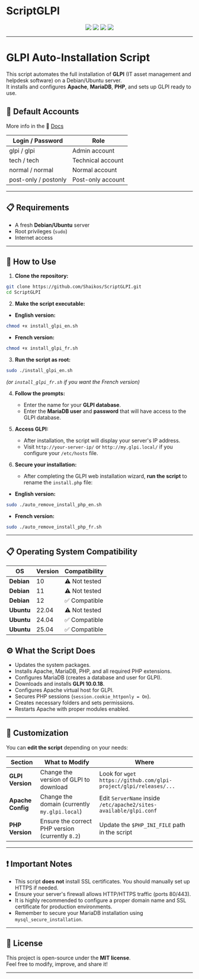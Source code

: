 # ScriptGLPI

<p align="center">
  <img src="https://img.shields.io/badge/Built%20with-Bash-1f425f?style=for-the-badge">
  <img src="https://img.shields.io/badge/License-MIT-green?style=for-the-badge">
  <img src="https://img.shields.io/badge/GLPI-10.0.18-blue?style=for-the-badge">
  <img src="https://img.shields.io/badge/OS-Debian%2FUbuntu-yellow?style=for-the-badge">
</p>

---

# GLPI Auto-Installation Script

This script automates the full installation of **GLPI** (IT asset management and helpdesk software) on a Debian/Ubuntu server.  
It installs and configures **Apache**, **MariaDB**, **PHP**, and sets up GLPI ready to use.

## 🧩 Default Accounts

More info in the 📄 [Docs](https://glpi-install.readthedocs.io/en/latest/install/wizard.html#end-of-installation)

| Login / Password     | Role               |
|----------------------|--------------------|
| glpi / glpi           | Admin account      |
| tech / tech           | Technical account  |
| normal / normal       | Normal account     |
| post-only / postonly  | Post-only account  |

---

## 📋 Requirements

- A fresh **Debian/Ubuntu** server
- Root privileges (`sudo`)
- Internet access

---

## 🚀 How to Use

1. **Clone the repository:**

```bash
git clone https://github.com/Shaikos/ScriptGLPI.git
cd ScriptGLPI
```

2. **Make the script executable:**

- **English version:**

```bash
chmod +x install_glpi_en.sh
```

- **French version:**

```bash
chmod +x install_glpi_fr.sh
```

3. **Run the script as root:**

```bash
sudo ./install_glpi_en.sh
```
*(or `install_glpi_fr.sh` if you want the French version)*

4. **Follow the prompts:**
   - Enter the name for your **GLPI database**.
   - Enter the **MariaDB user** and **password** that will have access to the GLPI database.

5. **Access GLPI:**
   - After installation, the script will display your server's IP address.
   - Visit `http://your-server-ip/` or `http://my.glpi.local/` if you configure your `/etc/hosts` file.


6. **Secure your installation:**
   - After completing the GLPI web installation wizard, **run the script** to rename the `install.php` file:

- **English version:**

```bash
sudo ./auto_remove_install_php_en.sh
```

- **French version:**

```bash
sudo ./auto_remove_install_php_fr.sh
```

---

## 📋 Operating System Compatibility

| **OS**      | **Version** | **Compatibility**   |
|-------------|-------------|---------------------|
| **Debian**  | 10          | ⚠️ Not tested       |
| **Debian**  | 11          | ⚠️ Not tested       |
| **Debian**  | 12          | ✅ Compatible       |
| **Ubuntu**  | 22.04       | ⚠️ Not tested       |
| **Ubuntu**  | 24.04       | ✅ Compatible       |
| **Ubuntu**  | 25.04       | ✅ Compatible      |

## ⚙️ What the Script Does

- Updates the system packages.
- Installs Apache, MariaDB, PHP, and all required PHP extensions.
- Configures MariaDB (creates a database and user for GLPI).
- Downloads and installs **GLPI 10.0.18**.
- Configures Apache virtual host for GLPI.
- Secures PHP sessions (`session.cookie_httponly = On`).
- Creates necessary folders and sets permissions.
- Restarts Apache with proper modules enabled.

---

## 🔧 Customization

You can **edit the script** depending on your needs:

| Section               | What to Modify                                                        | Where                                                  |
|------------------------|------------------------------------------------------------------------|--------------------------------------------------------|
| **GLPI Version**       | Change the version of GLPI to download                                | Look for `wget https://github.com/glpi-project/glpi/releases/...` |
| **Apache Config**      | Change the domain (currently `my.glpi.local`)                             | Edit `ServerName` inside `/etc/apache2/sites-available/glpi.conf` |
| **PHP Version**        | Ensure the correct PHP version (currently `8.2`)                      | Update the `$PHP_INI_FILE` path in the script          |

---

## ❗ Important Notes

- This script **does not** install SSL certificates. You should manually set up HTTPS if needed.
- Ensure your server's firewall allows HTTP/HTTPS traffic (ports 80/443).
- It is highly recommended to configure a proper domain name and SSL certificate for production environments.
- Remember to secure your MariaDB installation using `mysql_secure_installation`.

---

## 📜 License

This project is open-source under the **MIT license**.  
Feel free to modify, improve, and share it!

---
